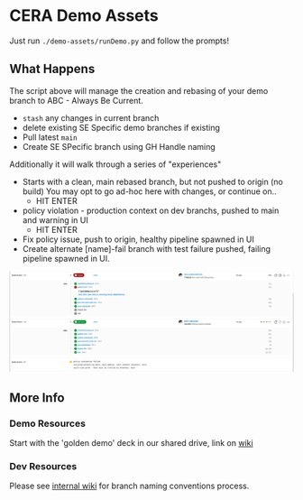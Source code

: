 # CERA Demo Assets

Just run `./demo-assets/runDemo.py` and follow the prompts!


## What Happens

The script above will manage the creation and rebasing of your demo branch to ABC - Always Be Current.

- `stash` any changes in current branch
- delete existing SE Specific demo branches if existing
- Pull latest `main`
- Create SE SPecific branch using GH Handle naming
  

Additionally it will walk through a series of "experiences"

- Starts with a clean, main rebased branch, but not pushed to origin (no build)
  You may opt to go ad-hoc here with changes, or continue on..
  - HIT ENTER
- policy violation - production context on dev branchs, pushed to main and warning in UI
  - HIT ENTER
- Fix policy issue, push to origin, healthy pipeline spawned in UI
- Create alternate [name]-fail branch with test failure pushed, failing pipeline spawned in UI.
  
![Example result in UI](ui-result.png)

## More Info

### Demo Resources

Start with the 'golden demo' deck in our shared drive, link on [wiki](https://circleci.atlassian.net/wiki/spaces/REV/pages/6836781833/Demoing+for+Discovery)

### Dev Resources

Please see [internal wiki](https://circleci.atlassian.net/wiki/spaces/CE/pages/6826524690/CERA+Demo+App+-+git+Branching+and+Naming+Conventions) for branch naming conventions process.